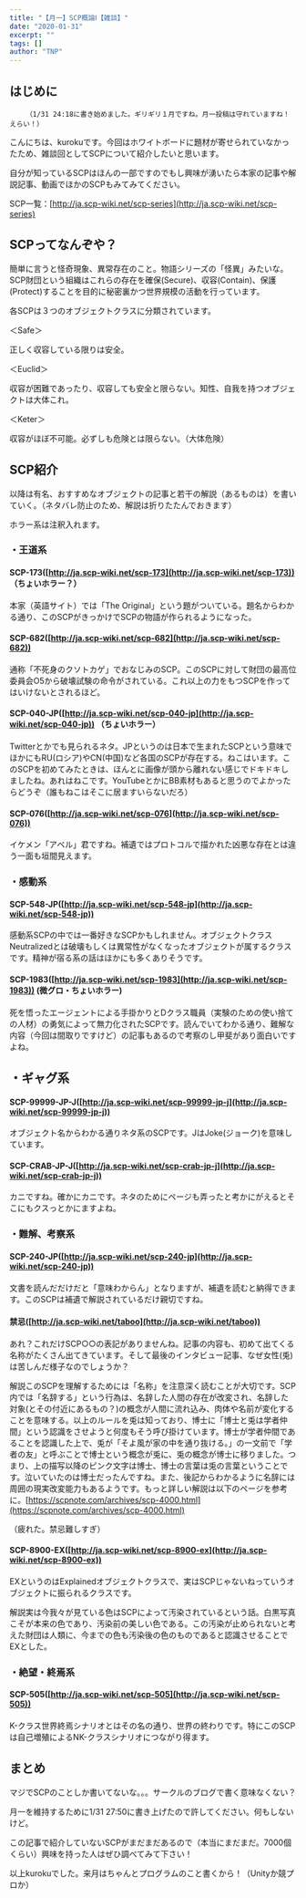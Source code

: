 ```yaml
---
title: "【月一】SCP概論Ⅰ【雑談】"
date: "2020-01-31"
excerpt: ""
tags: []
author: "TNP"
---
```


## はじめに

```
    （1/31 24:18に書き始めました。ギリギリ１月ですね。月一投稿は守れていますね！えらい！）
```

こんにちは、kurokuです。今回はホワイトボードに題材が寄せられていなかったため、雑談回としてSCPについて紹介したいと思います。

自分が知っているSCPはほんの一部ですのでもし興味が湧いたら本家の記事や解説記事、動画でほかのSCPもみてみてください。

SCP一覧：[http://ja.scp-wiki.net/scp-series](http://ja.scp-wiki.net/scp-series)

## SCPってなんぞや？

簡単に言うと怪奇現象、異常存在のこと。物語シリーズの「怪異」みたいな。SCP財団という組織はこれらの存在を確保(Secure)、収容(Contain)、保護(Protect)することを目的に秘密裏かつ世界規模の活動を行っています。

各SCPは３つのオブジェクトクラスに分類されています。

＜Safe＞

正しく収容している限りは安全。

＜Euclid＞

収容が困難であったり、収容しても安全と限らない。知性、自我を持つオブジェクトは大体これ。

＜Keter＞

収容がほぼ不可能。必ずしも危険とは限らない。（大体危険）

## SCP紹介

以降は有名、おすすめなオブジェクトの記事と若干の解説（あるものは）を書いていく。（ネタバレ防止のため、解説は折りたたんでおきます）

ホラー系は注釈入れます。

### ・王道系

#### SCP-173([http://ja.scp-wiki.net/scp-173](http://ja.scp-wiki.net/scp-173)) （ちょいホラー？）

本家（英語サイト）では「The Original」という題がついている。題名からわかる通り、このSCPがきっかけでSCPの物語が作られるようになった。

#### SCP-682([http://ja.scp-wiki.net/scp-682](http://ja.scp-wiki.net/scp-682))

通称「不死身のクソトカゲ」でおなじみのSCP。このSCPに対して財団の最高位委員会O5から破壊試験の命令がされている。これ以上の力をもつSCPを作ってはいけないとされるほど。

#### SCP-040-JP([http://ja.scp-wiki.net/scp-040-jp](http://ja.scp-wiki.net/scp-040-jp)) （ちょいホラー）

Twitterとかでも見られるネタ。JPというのは日本で生まれたSCPという意味でほかにもRU(ロシア)やCN(中国)など各国のSCPが存在する。ねこはいます。このSCPを初めてみたときは、ほんとに画像が頭から離れない感じでドキドキしましたね。あれはねこです。YouTubeとかにBB素材もあると思うのでよかったらどうぞ（誰もねこはそこに居ますいらないだろ）

#### SCP-076([http://ja.scp-wiki.net/scp-076](http://ja.scp-wiki.net/scp-076))

イケメン「アベル」君ですね。補遺ではプロトコルで描かれた凶悪な存在とは違う一面も垣間見えます。

### ・感動系

#### SCP-548-JP([http://ja.scp-wiki.net/scp-548-jp](http://ja.scp-wiki.net/scp-548-jp))

感動系SCPの中では一番好きなSCPかもしれません。オブジェクトクラスNeutralizedとは破壊もしくは異常性がなくなったオブジェクトが属するクラスです。精神が宿る系の話はほかにも多くありそうです。

#### SCP-1983([http://ja.scp-wiki.net/scp-1983](http://ja.scp-wiki.net/scp-1983)) (微グロ・ちょいホラー)

死を悟ったエージェントによる手掛かりとDクラス職員（実験のための使い捨ての人材）の勇気によって無力化されたSCPです。読んでいてわかる通り、難解な内容（今回は間取りですけど）の記事もあるので考察のし甲斐があり面白いですよね。

## ・ギャグ系

#### SCP-99999-JP-J([http://ja.scp-wiki.net/scp-99999-jp-j](http://ja.scp-wiki.net/scp-99999-jp-j))

オブジェクト名からわかる通りネタ系のSCPです。JはJoke(ジョーク)を意味しています。

#### SCP-CRAB-JP-J([http://ja.scp-wiki.net/scp-crab-jp-j](http://ja.scp-wiki.net/scp-crab-jp-j))

カニですね。確かにカニです。ネタのためにページも弄ったと考かにがえるとそこにもクスっとかにますよね。

### ・難解、考察系

#### SCP-240-JP([http://ja.scp-wiki.net/scp-240-jp](http://ja.scp-wiki.net/scp-240-jp))

文書を読んだだけだと「意味わからん」となりますが、補遺を読むと納得できます。このSCPは補遺で解説されているだけ親切ですね。

#### 禁忌([http://ja.scp-wiki.net/taboo](http://ja.scp-wiki.net/taboo))

あれ？これだけSCP○○の表記がありませんね。記事の内容も、初めて出てくる名称がたくさん出てきています。そして最後のインタビュー記事、なぜ女性(兎)は苦しんだ様子なのでしょうか？

解説このSCPを理解するためには「名称」を注意深く読むことが大切です。SCP内では「名辞する」という行為は、名辞した人間の存在が改変され、名辞した対象(とその付近にあるもの？)の概念が人間に流れ込み、肉体や名前が変化することを意味する。以上のルールを兎は知っており、博士に「博士と兎は学者仲間」という認識をさせようと何度もそう呼び掛けています。博士が学者仲間であることを認識した上で、兎が「そよ風が家の中を通り抜ける。」の一文前で「学者の友」と呼ぶことで博士という概念が兎に、兎の概念が博士に移りました。つまり、上の描写以降のピンク文字は博士、博士の言葉は兎の言葉ということです。泣いていたのは博士だったんですね。また、後記からわかるように名辞には周囲の現実改変能力もあるようです。もっと詳しい解説は以下のページを参考に。[https://scpnote.com/archives/scp-4000.html](https://scpnote.com/archives/scp-4000.html)

（疲れた。禁忌難しすぎ）

#### SCP-8900-EX([http://ja.scp-wiki.net/scp-8900-ex](http://ja.scp-wiki.net/scp-8900-ex))

EXというのはExplainedオブジェクトクラスで、実はSCPじゃないねっていうオブジェクトに振られるクラスです。

解説実は今我々が見ている色はSCPによって汚染されているという話。白黒写真こそが本来の色であり、汚染前の美しい色である。この汚染が止められないと考えた財団は人類に、今までの色も汚染後の色のものであると認識させることでEXとした。

### ・絶望・終焉系

#### SCP-505([http://ja.scp-wiki.net/scp-505](http://ja.scp-wiki.net/scp-505))

K-クラス世界終焉シナリオとはその名の通り、世界の終わりです。特にこのSCPは自己増殖によるNK-クラスシナリオにつながり得ます。

## まとめ

マジでSCPのことしか書いてないな。。。サークルのブログで書く意味なくない？

月一を維持するために1/31 27:50に書き上げたので許してください。何もしないけど。

この記事で紹介していないSCPがまだまだあるので（本当にまだまだ。7000個くらい）興味を持った人はぜひ調べてみて下さい！

以上kurokuでした。来月はちゃんとプログラムのこと書くから！（Unityか競プロか）
